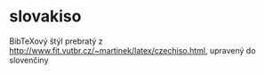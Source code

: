 # slovakiso
BibTeXový štýl prebratý z http://www.fit.vutbr.cz/~martinek/latex/czechiso.html, upravený do slovenčiny
